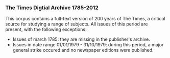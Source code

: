 ### The Times Digtial Archive 1785-2012

This corpus contains a full-text version of 200 years of The Times, a critical source for studying a range of subjects.
All issues of this period are present, with the following exceptions:
- Issues of march 1785: they are missing in the publisher's archive.
- Issues in date range 01/01/1979 - 31/10/1979: during this period, a major general strike occured and no newspaper editions were published.
